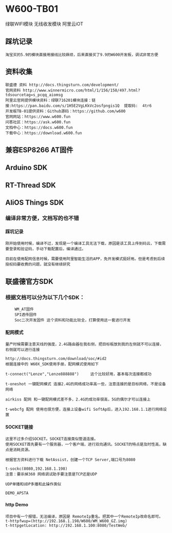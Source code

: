 # W600-TB01
绿联WIFI模块 无线收发模块 阿里云iOT

## 踩坑记录
    淘宝买的5.9的模块直接用接线比较麻烦，后来直接买了9.9的W600开发板，调试非常方便

## 资料收集
    联盛德 资料 http://docs.thingsturn.com/development/
    官网资料 http://www.winnermicro.com/html/1/156/158/497.html?tdsourcetag=s_pcqq_aiomsg
    阿里云官网提供模块资料：绿联716201模块连接：链接:https://pan.baidu.com/s/1H5E2VgLKkVc2osfpngis1Q  提取码:  4tr6
    开发板TB-01提供资料：Github源码：https://github.com/w600
    官网网站：https://www.w600.fun
    问答社区：https://ask.w600.fun
    文档中心：https://docs.w600.fun
    下载中心：https://download.w600.fun



## 兼容ESP8266 AT固件
## Arduino SDK 

## RT-Thread SDK
## AliOS Things SDK
### 编译非常方便，文档写的也不错
#### 踩坑记录
    刚开始使用时候，编译不过，发现是一个编译工具无法下载，原因是该工具上传到码云，下载需要登录和验证码，手动下载配置后，编译通过。
    
    目前在使用配网信息时候，需要使用阿里智能生活的APP，免开发模式挺好用。但是考虑到后续授权码要收费的问题，就没有继续研究

## 联盛德官方SDK
### 根据文档可以分为以下几个SDK：
        WM_AT固件
        SPI透传固件
        Soc二次开发固件 这个资料和功能比较全，打算使用这一套进行开发
#### 配网模式

    量产时候需要注意天线的强度，2.4G路由器在我右侧，把目标板放到我的左侧就不可以连接，右侧就可以进行连接

    http://docs.thingsturn.com/download/soc/#id2
    根据连接中的 W60X_SDK使用手册，配网模式使用如下

    t-connect("Lenze","Lenze888888")     这个比较好用，基本每次连接都成功

    t-oneshot 一键配网模式 连接2.4G的网络成功率高一些，注意连接的是目标网络，不是设备网络

    airkiss 配网 和一键配网模式差不多，2.4G的成功率很高，5G的偶尔才可以连接上

    t-webcfg 配网 使用也很方便，连接上设备wifi SoftAp后，进入192.168.1.1进行网络设置    
        
#### SOCKET链接
    这里不过多介绍SOCKET。SOCKET连接类似管道连接。
    使用SOCKET首先要有一个服务器，一个客户端，进行双向通讯。SOCKET的特点是及时性高，缺点是消耗资源。

    根据官方资料进行下载 NetAssist，创建一个TCP Server,端口号为8080

    t-sockc(8080,192.168.1.198)
    注意：要杀掉360 网络调试助手要注意是TCP还是UDP

    UDP单播和UDP多播和此操作类似

    DEMO_APSTA


#### http Demo
    项目中有一个报错，无法编译，原因是 RemoteIp重名。把其中一个RemoteIp改命名即可。
    t-httpfwup=(http://192.168.1.198/W600/WM_W600_GZ.img)
    t-httpgetLocation: http://192.168.1.100:8080/TestWeb/
